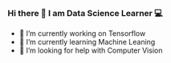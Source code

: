 ### Hi there 👋 I am Data Science Learner 💻
- 🔭 I’m currently working on Tensorflow
- 🌱 I’m currently learning Machine Leaning
- 🤔 I’m looking for help with Computer Vision
<!--
**harshalkumeriya/harshalkumeriya** is a ✨ _special_ ✨ repository because its `README.md` (this file) appears on your GitHub profile.

Here are some ideas to get you started:
🔭 I’m currently working on Tensorflow
🌱 I’m currently learning Machine Leaning
- 👯 I’m looking to collaborate on ...
- 🤔 I’m looking for help with ...
- 💬 Ask me about ...
- 📫 How to reach me: ...
- 😄 Pronouns: ...
- ⚡ Fun fact: ...
-->
